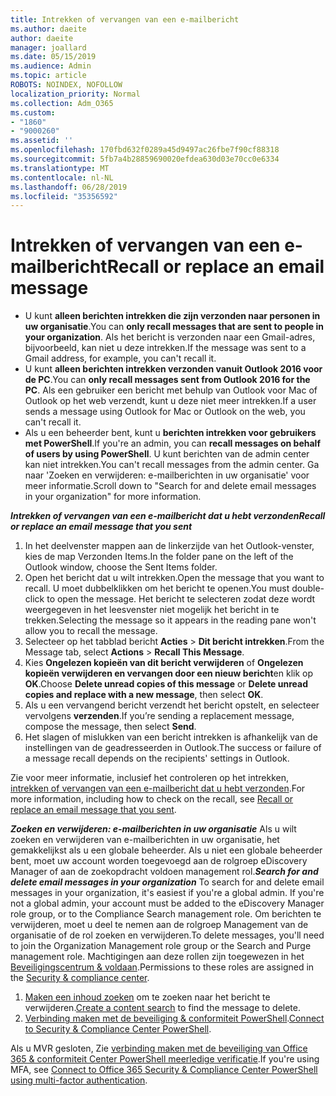 ```yaml
---
title: Intrekken of vervangen van een e-mailbericht
ms.author: daeite
author: daeite
manager: joallard
ms.date: 05/15/2019
ms.audience: Admin
ms.topic: article
ROBOTS: NOINDEX, NOFOLLOW
localization_priority: Normal
ms.collection: Adm_O365
ms.custom:
- "1860"
- "9000260"
ms.assetid: ''
ms.openlocfilehash: 170fbd632f0289a45d9497ac26fbe7f90cf88318
ms.sourcegitcommit: 5fb7a4b28859690020efdea630d03e70cc0e6334
ms.translationtype: MT
ms.contentlocale: nl-NL
ms.lasthandoff: 06/28/2019
ms.locfileid: "35356592"
---
```

# <a name="recall-or-replace-an-email-message"></a><span data-ttu-id="6e736-102">Intrekken of vervangen van een e-mailbericht</span><span class="sxs-lookup"><span data-stu-id="6e736-102">Recall or replace an email message</span></span>

- <span data-ttu-id="6e736-103">U kunt **alleen berichten intrekken die zijn verzonden naar personen in uw organisatie**.</span><span class="sxs-lookup"><span data-stu-id="6e736-103">You can **only recall messages that are sent to people in your organization**.</span></span> <span data-ttu-id="6e736-104">Als het bericht is verzonden naar een Gmail-adres, bijvoorbeeld, kan niet u deze intrekken.</span><span class="sxs-lookup"><span data-stu-id="6e736-104">If the message was sent to a Gmail address, for example, you can't recall it.</span></span>
- <span data-ttu-id="6e736-105">U kunt **alleen berichten intrekken verzonden vanuit Outlook 2016 voor de PC**.</span><span class="sxs-lookup"><span data-stu-id="6e736-105">You can **only recall messages sent from Outlook 2016 for the PC**.</span></span> <span data-ttu-id="6e736-106">Als een gebruiker een bericht met behulp van Outlook voor Mac of Outlook op het web verzendt, kunt u deze niet meer intrekken.</span><span class="sxs-lookup"><span data-stu-id="6e736-106">If a user sends a message using Outlook for Mac or Outlook on the web, you can't recall it.</span></span>
- <span data-ttu-id="6e736-107">Als u een beheerder bent, kunt u **berichten intrekken voor gebruikers met PowerShell**.</span><span class="sxs-lookup"><span data-stu-id="6e736-107">If you're an admin, you can **recall messages on behalf of users by using PowerShell**.</span></span> <span data-ttu-id="6e736-108">U kunt berichten van de admin center kan niet intrekken.</span><span class="sxs-lookup"><span data-stu-id="6e736-108">You can't recall messages from the admin center.</span></span> <span data-ttu-id="6e736-109">Ga naar 'Zoeken en verwijderen: e-mailberichten in uw organisatie' voor meer informatie.</span><span class="sxs-lookup"><span data-stu-id="6e736-109">Scroll down to "Search for and delete email messages in your organization" for more information.</span></span>

<span data-ttu-id="6e736-110">***Intrekken of vervangen van een e-mailbericht dat u hebt verzonden***</span><span class="sxs-lookup"><span data-stu-id="6e736-110">***Recall or replace an email message that you sent***</span></span>

1. <span data-ttu-id="6e736-111">In het deelvenster mappen aan de linkerzijde van het Outlook-venster, kies de map Verzonden Items.</span><span class="sxs-lookup"><span data-stu-id="6e736-111">In the folder pane on the left of the Outlook window, choose the Sent Items folder.</span></span>
2. <span data-ttu-id="6e736-112">Open het bericht dat u wilt intrekken.</span><span class="sxs-lookup"><span data-stu-id="6e736-112">Open the message that you want to recall.</span></span> <span data-ttu-id="6e736-113">U moet dubbelklikken om het bericht te openen.</span><span class="sxs-lookup"><span data-stu-id="6e736-113">You must double-click to open the message.</span></span> <span data-ttu-id="6e736-114">Het bericht te selecteren zodat deze wordt weergegeven in het leesvenster niet mogelijk het bericht in te trekken.</span><span class="sxs-lookup"><span data-stu-id="6e736-114">Selecting the message so it appears in the reading pane won't allow you to recall the message.</span></span>
3. <span data-ttu-id="6e736-115">Selecteer op het tabblad bericht **Acties** > **Dit bericht intrekken**.</span><span class="sxs-lookup"><span data-stu-id="6e736-115">From the Message tab, select **Actions** > **Recall This Message**.</span></span>
4. <span data-ttu-id="6e736-116">Kies **Ongelezen kopieën van dit bericht verwijderen** of **Ongelezen kopieën verwijderen en vervangen door een nieuw bericht**en klik op **OK**.</span><span class="sxs-lookup"><span data-stu-id="6e736-116">Choose **Delete unread copies of this message** or **Delete unread copies and replace with a new message**, then select **OK**.</span></span>
5. <span data-ttu-id="6e736-117">Als u een vervangend bericht verzendt het bericht opstelt, en selecteer vervolgens **verzenden**.</span><span class="sxs-lookup"><span data-stu-id="6e736-117">If you’re sending a replacement message, compose the message, then select **Send**.</span></span>
6. <span data-ttu-id="6e736-118">Het slagen of mislukken van een bericht intrekken is afhankelijk van de instellingen van de geadresseerden in Outlook.</span><span class="sxs-lookup"><span data-stu-id="6e736-118">The success or failure of a message recall depends on the recipients' settings in Outlook.</span></span>

<span data-ttu-id="6e736-119">Zie voor meer informatie, inclusief het controleren op het intrekken, [intrekken of vervangen van een e-mailbericht dat u hebt verzonden](https://support.office.com/article/35027f88-d655-4554-b4f8-6c0729a723a0).</span><span class="sxs-lookup"><span data-stu-id="6e736-119">For more information, including how to check on the recall, see [Recall or replace an email message that you sent](https://support.office.com/article/35027f88-d655-4554-b4f8-6c0729a723a0).</span></span>

<span data-ttu-id="6e736-120">***Zoeken en verwijderen: e-mailberichten in uw organisatie*** Als u wilt zoeken en verwijderen van e-mailberichten in uw organisatie, het gemakkelijkst als u een globale beheerder. Als u niet een globale beheerder bent, moet uw account worden toegevoegd aan de rolgroep eDiscovery Manager of aan de zoekopdracht voldoen management rol.</span><span class="sxs-lookup"><span data-stu-id="6e736-120">***Search for and delete email messages in your organization*** To search for and delete email messages in your organization, it's easiest if you're a global admin. If you're not a global admin, your account must be added to the eDiscovery Manager role group, or to the Compliance Search management role.</span></span> <span data-ttu-id="6e736-121">Om berichten te verwijderen, moet u deel te nemen aan de rolgroep Management van de organisatie of de rol zoeken en verwijderen.</span><span class="sxs-lookup"><span data-stu-id="6e736-121">To delete messages, you'll need to join the Organization Management role group or the Search and Purge management role.</span></span> <span data-ttu-id="6e736-122">Machtigingen aan deze rollen zijn toegewezen in het [Beveiligingscentrum & voldaan](https://protection.office.com/).</span><span class="sxs-lookup"><span data-stu-id="6e736-122">Permissions to these roles are assigned in the [Security & compliance center](https://protection.office.com/).</span></span>

1. <span data-ttu-id="6e736-123">[Maken een inhoud zoeken](https://docs.microsoft.com/office365/securitycompliance/content-search) om te zoeken naar het bericht te verwijderen.</span><span class="sxs-lookup"><span data-stu-id="6e736-123">[Create a content search](https://docs.microsoft.com/office365/securitycompliance/content-search) to find the message to delete.</span></span>
2. <span data-ttu-id="6e736-124">[Verbinding maken met de beveiliging & conformiteit PowerShell](https://docs.microsoft.com/powershell/exchange/office-365-scc/connect-to-scc-powershell/connect-to-scc-powershell?view=exchange-ps).</span><span class="sxs-lookup"><span data-stu-id="6e736-124">[Connect to Security & Compliance Center PowerShell](https://docs.microsoft.com/powershell/exchange/office-365-scc/connect-to-scc-powershell/connect-to-scc-powershell?view=exchange-ps).</span></span> 

<span data-ttu-id="6e736-125">Als u MVR gesloten, Zie [verbinding maken met de beveiliging van Office 365 & conformiteit Center PowerShell meerledige verificatie](https://docs.microsoft.com/powershell/exchange/office-365-scc/connect-to-scc-powershell/mfa-connect-to-scc-powershell?view=exchange-ps).</span><span class="sxs-lookup"><span data-stu-id="6e736-125">If you're using MFA, see [Connect to Office 365 Security & Compliance Center PowerShell using multi-factor authentication](https://docs.microsoft.com/powershell/exchange/office-365-scc/connect-to-scc-powershell/mfa-connect-to-scc-powershell?view=exchange-ps).</span></span> 
